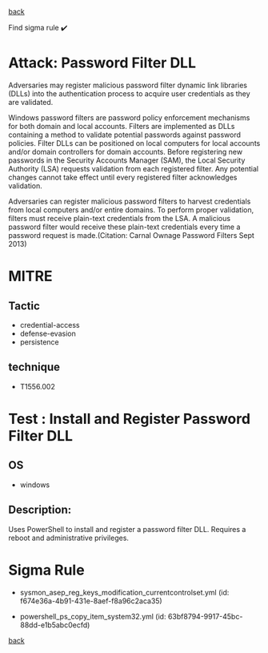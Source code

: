 
[back](../index.md)

Find sigma rule :heavy_check_mark: 

# Attack: Password Filter DLL 

Adversaries may register malicious password filter dynamic link libraries (DLLs) into the authentication process to acquire user credentials as they are validated. 

Windows password filters are password policy enforcement mechanisms for both domain and local accounts. Filters are implemented as DLLs containing a method to validate potential passwords against password policies. Filter DLLs can be positioned on local computers for local accounts and/or domain controllers for domain accounts. Before registering new passwords in the Security Accounts Manager (SAM), the Local Security Authority (LSA) requests validation from each registered filter. Any potential changes cannot take effect until every registered filter acknowledges validation. 

Adversaries can register malicious password filters to harvest credentials from local computers and/or entire domains. To perform proper validation, filters must receive plain-text credentials from the LSA. A malicious password filter would receive these plain-text credentials every time a password request is made.(Citation: Carnal Ownage Password Filters Sept 2013)

# MITRE
## Tactic
  - credential-access
  - defense-evasion
  - persistence


## technique
  - T1556.002


# Test : Install and Register Password Filter DLL
## OS
  - windows


## Description:
Uses PowerShell to install and register a password filter DLL. Requires a reboot and administrative privileges.


# Sigma Rule
 - sysmon_asep_reg_keys_modification_currentcontrolset.yml (id: f674e36a-4b91-431e-8aef-f8a96c2aca35)

 - powershell_ps_copy_item_system32.yml (id: 63bf8794-9917-45bc-88dd-e1b5abc0ecfd)



[back](../index.md)
